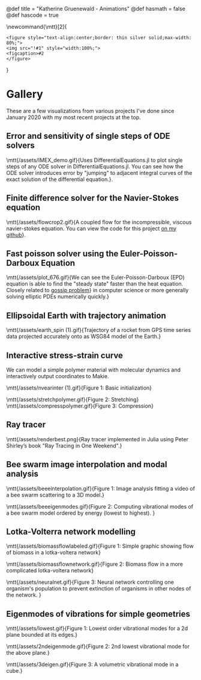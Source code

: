 @def title = "Katherine Gruenewald - Animations"
@def hasmath = false
@def hascode = true


\newcommand{\mtt}[2]{
  ~~~
<figure style="text-align:center;border: thin silver solid;max-width: 80%;">
<img src="!#1" style="width:100%;">
<figcaption>#2
</figure>
~~~
}

# Gallery

These are a few visualizations from various projects I've done since January 2020 with my most recent projects at the top.

## Error and sensitivity of single steps of ODE solvers

\mtt{/assets/IMEX_demo.gif}{Uses DifferentialEquations.jl to plot single steps of any ODE solver in DifferentialEquations.jl. You can see how the ODE solver introduces error by "jumping" to adjacent integral curves of the exact solution of the differential equation.}.

## Finite difference solver for the Navier-Stokes equation 

\mtt{/assets/flowcrop2.gif}{A coupled flow for the incompressible, viscous navier-stokes equation. You can view the code for this project <a href="[url](https://github.com/kathesch/FiniteDifferenceFlowDemo.jl)">on my github</a>}.

## Fast poisson solver using the Euler-Poisson-Darboux Equation

\mtt{/assets/plot_676.gif}{We can see the Euler-Poisson-Darboux (EPD) equation is able to find the "steady state" faster than the heat equation. Closely related to <a href="[url](https://en.wikipedia.org/wiki/Gossip_protocol)">gossip problem</a>} in computer science or more generally solving elliptic PDEs numerically quickly.}

## Ellipsoidal Earth with trajectory animation

\mtt{/assets/earth_spin (1).gif}{Trajectory of a rocket from GPS time series data projected accurately onto as WSG84 model of the Earth.}

## Interactive stress-strain curve

We can model a simple polymer material with molecular dynamics and interactively output coordinates to Makie. 


\mtt{/assets/nvearinter (1).gif}{Figure 1: Basic initialization}

 
\mtt{/assets/stretchpolymer.gif}{Figure 2: Stretching}
\mtt{/assets/compresspolymer.gif}{Figure 3: Compression}

## Ray tracer

\mtt{/assets/renderbest.png}{Ray tracer implemented in Julia using Peter Shirley’s book "Ray Tracing in One Weekend".}

## Bee swarm image interpolation and modal analysis

\mtt{/assets/beeeinterpolation.gif}{Figure 1: Image analysis fitting a video of a bee swarm scattering to a 3D model.}

\mtt{/assets/beeeigenmodes.gif}{Figure 2: Computing vibrational modes of a bee swarm model ordered by energy (lowest to highest). }


## Lotka-Volterra network modelling

\mtt{/assets/biomassflowlabeled.gif}{Figure 1: Simple graphic showing flow of biomass in a lotka-voltera network}

\mtt{/assets/biomassflownetwork.gif}{Figure 2: Biomass flow in a more complicated lotka-voltera network}

\mtt{/assets/neuralnet.gif}{Figure 3: Neural network controlling one organism's population to prevent extinction of organisms in other nodes of the network. }

## Eigenmodes of vibrations for simple geometries

\mtt{/assets/lowest.gif}{Figure 1: Lowest order vibrational modes for a 2d plane bounded at its edges.}

\mtt{/assets/2ndeigenmode.gif}{Figure 2: 2nd lowest vibrational mode for the above plane.}

\mtt{/assets/3deigen.gif}{Figure 3: A volumetric vibrational mode in a cube.}


<!--
# Code generation

**Note: this feature is experimental and the API might change frequently**

`toexpr(ex)` turns any expression (`ex`) into the equivalent `Expr` which is suitable for `eval`. The `SymbolicUtils.Code` module provides some combinators which provides the ability to construct more complex expressions than just function calls. These include:



- Let blocks
- Functions with arguments and keyword arguments
  - Functions with arguments which are to be de-structured
- Expressions that set array elements in-place
- Expressions that create an array similar in type to a reference array (currently supports `Array`, `StaticArrays.SArray`, and `LabelledArrays.SLArray`)
- Expressions that create sparse arrays

**Do `using SymbolicUtils.Code` to get the following bindings**

## `toexpr`

{{doc toexpr toexpr fn Code}}

## Code Combinators

These are all exported when you do `using SymbolicUtils.Code`

{{doc Assignment Assignment type Code}}

{{doc Let Let type Code}}

{{doc Func Func type Code}}

{{doc SpawnFetch SpawnFetch type Code}}

{{doc SetArray SetArray type Code}}

{{doc MakeArray MakeArray type Code}}

{{doc MakeSparseArray MakeSparseArray type Code}}

{{doc MakeTuple MakeTuple type Code}}

{{doc LiteralExpr LiteralExpr type Code}}
-->